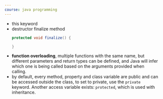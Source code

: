 ```yaml
---
course: java programming
---
```


- this keyword
- destructor finalize method
	```Java
	protected void finalize() {
	
	}
	```
- **function overloading**, multiple functions with the same name, but different parameters and return types can be defined, and Java will infer which one is being called based on the arguments provided when calling.
- by default, every method, property and class variable are public and can be accessed outside the class, to set to private, use the `private` keyword. Another access variable exists: `protected`, which is used with inheritance.
